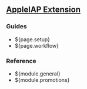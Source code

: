 ## [AppleIAP Extension](home)

### Guides

* ${page.setup}
* ${page.workflow}

### Reference

* ${module.general}
* ${module.promotions}
